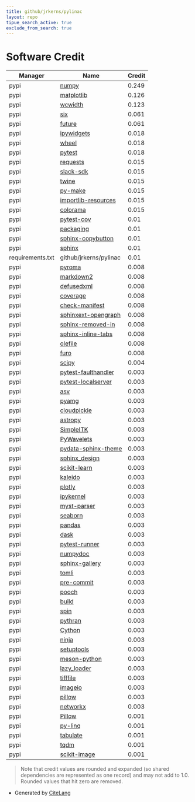 ```yaml
---
title: github/jrkerns/pylinac
layout: repo
tipue_search_active: true
exclude_from_search: true
---
```

# Software Credit

|Manager|Name|Credit|
|-------|----|------|
|pypi|[numpy](https://www.numpy.org)|0.249|
|pypi|[matplotlib](https://matplotlib.org)|0.126|
|pypi|[wcwidth](https://pypi.org/project/wcwidth)|0.123|
|pypi|[six](https://pypi.org/project/six)|0.061|
|pypi|[future](https://pypi.org/project/future)|0.061|
|pypi|[ipywidgets](https://pypi.org/project/ipywidgets)|0.018|
|pypi|[wheel](https://pypi.org/project/wheel)|0.018|
|pypi|[pytest](https://pypi.org/project/pytest)|0.018|
|pypi|[requests](https://pypi.org/project/requests)|0.015|
|pypi|[slack-sdk](https://pypi.org/project/slack-sdk)|0.015|
|pypi|[twine](https://pypi.org/project/twine)|0.015|
|pypi|[py-make](https://pypi.org/project/py-make)|0.015|
|pypi|[importlib-resources](https://pypi.org/project/importlib-resources)|0.015|
|pypi|[colorama](https://pypi.org/project/colorama)|0.015|
|pypi|[pytest-cov](https://github.com/pytest-dev/pytest-cov)|0.01|
|pypi|[packaging](https://pypi.org/project/packaging)|0.01|
|pypi|[sphinx-copybutton](https://pypi.org/project/sphinx-copybutton)|0.01|
|pypi|[sphinx](https://pypi.org/project/sphinx)|0.01|
|requirements.txt|github/jrkerns/pylinac|0.01|
|pypi|[pyroma](https://pypi.org/project/pyroma)|0.008|
|pypi|[markdown2](https://pypi.org/project/markdown2)|0.008|
|pypi|[defusedxml](https://pypi.org/project/defusedxml)|0.008|
|pypi|[coverage](https://pypi.org/project/coverage)|0.008|
|pypi|[check-manifest](https://pypi.org/project/check-manifest)|0.008|
|pypi|[sphinxext-opengraph](https://pypi.org/project/sphinxext-opengraph)|0.008|
|pypi|[sphinx-removed-in](https://pypi.org/project/sphinx-removed-in)|0.008|
|pypi|[sphinx-inline-tabs](https://pypi.org/project/sphinx-inline-tabs)|0.008|
|pypi|[olefile](https://pypi.org/project/olefile)|0.008|
|pypi|[furo](https://pypi.org/project/furo)|0.008|
|pypi|[scipy](https://www.scipy.org)|0.004|
|pypi|[pytest-faulthandler](https://pypi.org/project/pytest-faulthandler)|0.003|
|pypi|[pytest-localserver](https://pypi.org/project/pytest-localserver)|0.003|
|pypi|[asv](https://pypi.org/project/asv)|0.003|
|pypi|[pyamg](https://pypi.org/project/pyamg)|0.003|
|pypi|[cloudpickle](https://pypi.org/project/cloudpickle)|0.003|
|pypi|[astropy](https://pypi.org/project/astropy)|0.003|
|pypi|[SimpleITK](https://pypi.org/project/SimpleITK)|0.003|
|pypi|[PyWavelets](https://pypi.org/project/PyWavelets)|0.003|
|pypi|[pydata-sphinx-theme](https://pypi.org/project/pydata-sphinx-theme)|0.003|
|pypi|[sphinx_design](https://pypi.org/project/sphinx_design)|0.003|
|pypi|[scikit-learn](https://pypi.org/project/scikit-learn)|0.003|
|pypi|[kaleido](https://pypi.org/project/kaleido)|0.003|
|pypi|[plotly](https://pypi.org/project/plotly)|0.003|
|pypi|[ipykernel](https://pypi.org/project/ipykernel)|0.003|
|pypi|[myst-parser](https://pypi.org/project/myst-parser)|0.003|
|pypi|[seaborn](https://pypi.org/project/seaborn)|0.003|
|pypi|[pandas](https://pypi.org/project/pandas)|0.003|
|pypi|[dask](https://pypi.org/project/dask)|0.003|
|pypi|[pytest-runner](https://pypi.org/project/pytest-runner)|0.003|
|pypi|[numpydoc](https://pypi.org/project/numpydoc)|0.003|
|pypi|[sphinx-gallery](https://pypi.org/project/sphinx-gallery)|0.003|
|pypi|[tomli](https://pypi.org/project/tomli)|0.003|
|pypi|[pre-commit](https://pypi.org/project/pre-commit)|0.003|
|pypi|[pooch](https://pypi.org/project/pooch)|0.003|
|pypi|[build](https://pypi.org/project/build)|0.003|
|pypi|[spin](https://pypi.org/project/spin)|0.003|
|pypi|[pythran](https://pypi.org/project/pythran)|0.003|
|pypi|[Cython](https://pypi.org/project/Cython)|0.003|
|pypi|[ninja](https://pypi.org/project/ninja)|0.003|
|pypi|[setuptools](https://pypi.org/project/setuptools)|0.003|
|pypi|[meson-python](https://pypi.org/project/meson-python)|0.003|
|pypi|[lazy_loader](https://pypi.org/project/lazy_loader)|0.003|
|pypi|[tifffile](https://pypi.org/project/tifffile)|0.003|
|pypi|[imageio](https://pypi.org/project/imageio)|0.003|
|pypi|[pillow](https://pypi.org/project/pillow)|0.003|
|pypi|[networkx](https://pypi.org/project/networkx)|0.003|
|pypi|[Pillow](https://python-pillow.org)|0.001|
|pypi|[py-linq](https://github.com/viralogic/py-enumerable)|0.001|
|pypi|[tabulate](https://github.com/astanin/python-tabulate)|0.001|
|pypi|[tqdm](https://tqdm.github.io)|0.001|
|pypi|[scikit-image](https://scikit-image.org)|0.001|


> Note that credit values are rounded and expanded (so shared dependencies are represented as one record) and may not add to 1.0. Rounded values that hit zero are removed.


- Generated by [CiteLang](https://github.com/vsoch/citelang)
